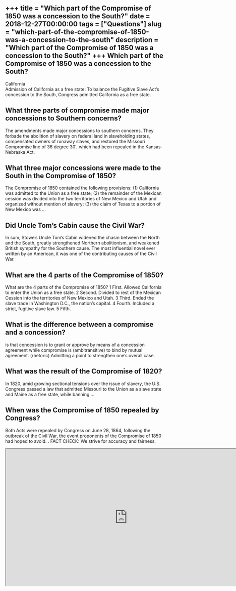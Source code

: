 +++
title = "Which part of the Compromise of 1850 was a concession to the South?"
date = 2018-12-27T00:00:00
tags = ["Questions"]
slug = "which-part-of-the-compromise-of-1850-was-a-concession-to-the-south"
description = "Which part of the Compromise of 1850 was a concession to the South?"
+++
Which part of the Compromise of 1850 was a concession to the South?
-------------------------------------------------------------------

California  
Admission of California as a free state: To balance the Fugitive Slave Act’s concession to the South, Congress admitted California as a free state.

What three parts of compromise made major concessions to Southern concerns?
---------------------------------------------------------------------------

The amendments made major concessions to southern concerns. They forbade the abolition of slavery on federal land in slaveholding states, compensated owners of runaway slaves, and restored the Missouri Compromise line of 36 degree 30′, which had been repealed in the Kansas-Nebraska Act.

What three major concessions were made to the South in the Compromise of 1850?
------------------------------------------------------------------------------

The Compromise of 1850 contained the following provisions: (1) California was admitted to the Union as a free state; (2) the remainder of the Mexican cession was divided into the two territories of New Mexico and Utah and organized without mention of slavery; (3) the claim of Texas to a portion of New Mexico was …

Did Uncle Tom’s Cabin cause the Civil War?
------------------------------------------

In sum, Stowe’s Uncle Tom’s Cabin widened the chasm between the North and the South, greatly strengthened Northern abolitionism, and weakened British sympathy for the Southern cause. The most influential novel ever written by an American, it was one of the contributing causes of the Civil War.

What are the 4 parts of the Compromise of 1850?
-----------------------------------------------

What are the 4 parts of the Compromise of 1850? 1 First. Allowed California to enter the Union as a free state. 2 Second. Divided to rest of the Mexican Cession into the territories of New Mexico and Utah. 3 Third. Ended the slave trade in Washington D.C., the nation’s capital. 4 Fourth. Included a strict, fugitive slave law. 5 Fifth.

What is the difference between a compromise and a concession?
-------------------------------------------------------------

is that concession is to grant or approve by means of a concession agreement while compromise is (ambitransitive) to bind by mutual agreement. (rhetoric) Admitting a point to strengthen one’s overall case.

What was the result of the Compromise of 1820?
----------------------------------------------

In 1820, amid growing sectional tensions over the issue of slavery, the U.S. Congress passed a law that admitted Missouri to the Union as a slave state and Maine as a free state, while banning …

When was the Compromise of 1850 repealed by Congress?
-----------------------------------------------------

Both Acts were repealed by Congress on June 28, 1864, following the outbreak of the Civil War, the event proponents of the Compromise of 1850 had hoped to avoid. . FACT CHECK: We strive for accuracy and fairness.

<iframe allow="accelerometer; autoplay; clipboard-write; encrypted-media; gyroscope; picture-in-picture" allowfullscreen="" class="__youtube_prefs__  epyt-is-override  no-lazyload" data-no-lazy="1" data-origheight="433" data-origwidth="770" data-skipgform_ajax_framebjll="" height="433" id="_ytid_92053" loading="lazy" src="https://www.youtube.com/embed/Ajn9g5Gsv98?enablejsapi=1&autoplay=0&cc_load_policy=0&cc_lang_pref=&iv_load_policy=1&loop=0&modestbranding=0&rel=1&fs=1&playsinline=0&autohide=2&theme=dark&color=red&controls=1&" title="YouTube player" width="770"></iframe>